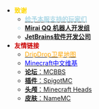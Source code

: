 * **<font color=gold>致谢</font>**
  * [**<font color=lightblue>给予本服支持的玩家们**](/donate?id=一些感谢的话)
  * [**Mirai QQ 机器人开发组**](https://github.com/mamoe/mirai)
  * [**JetBrains软件开发公司</font>**](https://www.jetbrains.com/)
* **<font color=canyon>友情链接</font>**
  * [<font color=orange>DripDrop卫星地图</font>](http://txyminecraft.club:8123/)
  * [<font color=blue>Minecraft中文维基</font>](https://minecraft.fandom.com/zh/wiki/Minecraft_Wiki)
  * [**论坛**：MCBBS](https://www.mcbbs.net/)
  * [**插件**：SpigotMC](https://www.spigotmc.org/) 
  * [**头颅**：Minecraft Heads](https://minecraft-heads.com/)
  * [**皮肤**：NameMC](https://namemc.com/)